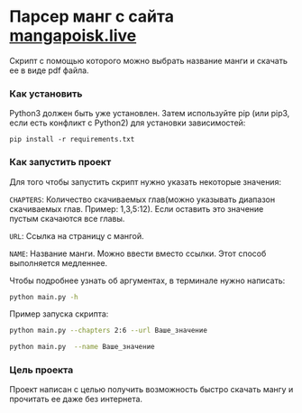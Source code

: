 # Парсер манг с сайта [mangapoisk.live](https://mangapoisk.live/)

Скрипт с помощью которого можно выбрать название манги и скачать ее в виде pdf файла.

### Как установить


Python3 должен быть уже установлен. Затем используйте pip (или pip3, если есть конфликт с Python2) для установки зависимостей:

```
pip install -r requirements.txt
```

### Как запустить проект

Для того чтобы запустить скрипт нужно указать некоторые значения:

`CHAPTERS`: Количество скачиваемых глав(можно указывать диапазон скачиваемых глав. Пример: 1,3,5:12). Если оставить это значение пустым скачаются все главы.

`URL`: Ссылка на страницу с мангой.

`NAME`: Название манги. Можно ввести вместо ссылки. Этот способ выполняется медленнее.

Чтобы подробнее узнать об аргументах, в терминале нужно написать:

```sh
python main.py -h
```
Пример запуска скрипта:

```sh
python main.py --chapters 2:6 --url Ваше_значение
```

```sh
python main.py  --name Ваше_значение
```

### Цель проекта

Проект написан с целью получить возможность быстро скачать мангу и прочитать ее даже без интернета.
